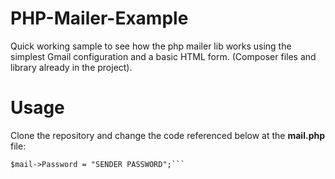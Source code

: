# PHP-Mailer-Example
Quick working sample to see how the php mailer lib works using the simplest Gmail configuration and a basic HTML form. (Composer files and library already in the project).

# Usage
Clone the repository and change the code referenced below at the **mail.php** file:
```$mail->Username = "SENDER EMAIL";
$mail->Password = "SENDER PASSWORD";```
